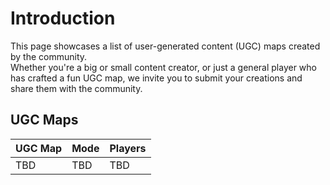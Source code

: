 # Introduction

This page showcases a list of user-generated content (UGC) maps created by the community.  
Whether you're a big or small content creator, or just a general player who has crafted a fun UGC map, we invite you to submit your creations and share them with the community.

## UGC Maps

| UGC Map       | Mode       | Players |
|---------------|------------|---------|
| TBD| TBD | TBD |